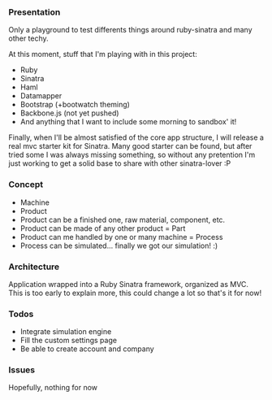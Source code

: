### Presentation
Only a playground to test differents things around ruby-sinatra and many other techy.

At this moment, stuff that I'm playing with in this project:

- Ruby
- Sinatra
- Haml
- Datamapper
- Bootstrap (+bootwatch theming)
- Backbone.js (not yet pushed)
- And anything that I want to include some morning to sandbox' it!

Finally, when I'll be almost satisfied of the core app structure, I will release a real mvc starter kit for Sinatra. Many good starter can be found, but after tried some I was always missing something, so without any pretention I'm just working to get a solid base to share with other sinatra-lover :P

### Concept
- Machine  
- Product  
- Product can be a finished one, raw material, component, etc.  
- Product can be made of any other product = Part  
- Product can me handled by one or many machine = Process  
- Process can be simulated... finally we got our simulation! :) 

### Architecture
Application wrapped into a Ruby Sinatra framework, organized as MVC. This is too early to explain more, this could change a lot so that's it for now!

### Todos
- Integrate simulation engine  
- Fill the custom settings page  
- Be able to create account and company  

### Issues
Hopefully, nothing for now